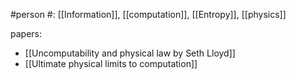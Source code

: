 #person 
#: [[Information]], [[computation]], [[Entropy]], [[physics]]

papers:
- [[Uncomputability and physical law by Seth Lloyd]]
- [[Ultimate physical limits to computation]]

